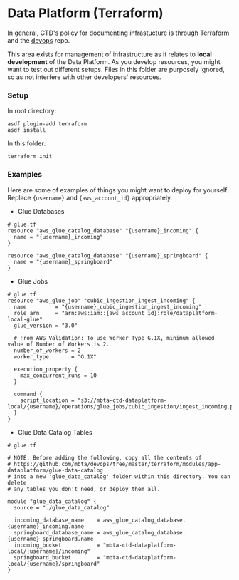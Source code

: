 
# Data Platform (Terraform)

In general, CTD's policy for documenting infrastucture is through Terraform and the [devops](https://github.com/mbta/devops) repo.

This area exists for management of infrastructure as it relates to **local development** of the Data Platform. As you develop resources, you might want to test out different setups. Files in this folder are purposely ignored, so as not interfere with other developers' resources.

### Setup

In root directory:
```
asdf plugin-add terraform
asdf install
```

In this folder:
```
terraform init
```

### Examples

Here are some of examples of things you might want to deploy for yourself. Replace `{username}` and `{aws_account_id}` appropriately.

* Glue Databases
```
# glue.tf
resource "aws_glue_catalog_database" "{username}_incoming" {
  name = "{username}_incoming"
}

resource "aws_glue_catalog_database" "{username}_springboard" {
  name = "{username}_springboard"
}
```

* Glue Jobs
```
# glue.tf
resource "aws_glue_job" "cubic_ingestion_ingest_incoming" {
  name         = "{username}_cubic_ingestion_ingest_incoming"
  role_arn     = "arn:aws:iam::{aws_account_id}:role/dataplatform-local-glue"
  glue_version = "3.0"

  # From AWS Validation: To use Worker Type G.1X, minimum allowed value of Number of Workers is 2.
  number_of_workers = 2
  worker_type       = "G.1X"

  execution_property {
    max_concurrent_runs = 10
  }

  command {
    script_location = "s3://mbta-ctd-dataplatform-local/{username}/operations/glue_jobs/cubic_ingestion/ingest_incoming.py"
  }
}
```

* Glue Data Catalog Tables
```
# glue.tf

# NOTE: Before adding the following, copy all the contents of
# https://github.com/mbta/devops/tree/master/terraform/modules/app-dataplatform/glue-data-catalog
# into a new 'glue_data_catalog' folder within this directory. You can delete
# any tables you don't need, or deploy them all.

module "glue_data_catalog" {
  source = "./glue_data_catalog"

  incoming_database_name    = aws_glue_catalog_database.{username}_incoming.name
  springboard_database_name = aws_glue_catalog_database.{username}_springboard.name
  incoming_bucket           = "mbta-ctd-dataplatform-local/{username}/incoming"
  springboard_bucket        = "mbta-ctd-dataplatform-local/{username}/springboard"
}
```
